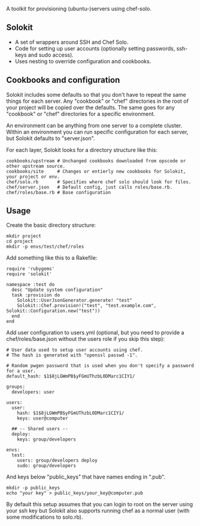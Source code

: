 A toolkit for provisioning (ubuntu-)servers using chef-solo.

Solokit
---

* A set of wrappers around SSH and Chef Solo. 
* Code for setting up user accounts (optionally setting passwords, ssh-keys and sudo access).
* Uses nesting to override configuration and cookbooks.

Cookbooks and configuration
---

Solokit includes some defaults so that you don't have to repeat the same things for each server. Any "cookbook" or "chef" directories in the root of your project will be copied over the defaults. The same goes for any "cookbook" or "chef" directories for a specific environment.

An environment can be anything from one server to a complete cluster. Within an environment you can run specific configuration for each server, but Solokit defaults to "server.json".

For each layer, Solokit looks for a directory structure like this:

    cookbooks/upstream # Unchanged cookbooks downloaded from opscode or other upstream source.
    cookbooks/site     # Changes or entierly new cookbooks for Solokit, your project or env.
    chef/solo.rb       # Specifies where chef solo should look for files.
    chef/server.json   # Default config, just calls roles/base.rb.
    chef/roles/base.rb # Base configuration

Usage
---

Create the basic directory structure:

    mkdir project
    cd project
    mkdir -p envs/test/chef/roles
    

Add something like this to a Rakefile:

    require 'rubygems'
    require 'solokit'
    
    namespace :test do
      desc "Update system configuration"
      task :provision do
        Solokit::UserJsonGenerator.generate! "test"
        Solokit::Chef.provision!("test", "test.example.com", Solokit::Configuration.new("test"))
      end
    end

Add user configuration to users.yml (optional, but you need to provide a chef/roles/base.json without the users role if you skip this step):

    # User data used to setup user accounts using chef.
    # The hash is generated with "openssl passwd -1".
    
    # Random pwgen password that is used when you don't specify a password for a user.
    default_hash: $1$8jLGWmPB$yFGmUThzbL0DMarc1CIY1/
    
    groups:
      developers: user
    
    users:
      user:
        hash: $1$8jLGWmPB$yFGmUThzbL0DMarc1CIY1/
        keys: user@computer
    
      ## -- Shared users --
      deploy:
        keys: group/developers 
     
    envs:
      test:
        users: group/developers deploy
        sudo: group/developers

And keys below "public_keys" that have names ending in ".pub".

    mkdir -p public_keys
    echo "your key" > public_keys/your_key@computer.pub
    
By default this setup assumes that you can login to root on the server using your ssh key but Solokit also supports running chef as a normal user (with some modifications to solo.rb).

